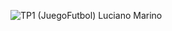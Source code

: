 ![TP1 (JuegoFutbol) Luciano Marino](https://github.com/LucianoMarino997/TP1_POO_LUCIANO_MARINO/assets/169935622/beb8ba56-207a-421f-86a5-12345bec5415)
